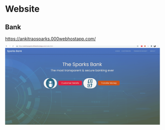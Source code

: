 # Website
## Bank
https://ankitraosparks.000webhostapp.com/

![Demo](https://github.com/DragonUncaged/WebDev/blob/main/ankitraosbank/image/demo.gif)
